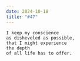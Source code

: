 ```yaml
---
date: 2024-10-18
title: "#47"
--- 
```


```text
I keep my conscience 
as disheveled as possible, 
that I might experience 
the depth 
of all life has to offer.
```
<!--more-->
